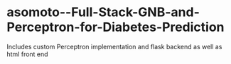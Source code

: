 # asomoto--Full-Stack-GNB-and-Perceptron-for-Diabetes-Prediction
Includes custom Perceptron implementation and flask backend as well as html front end
